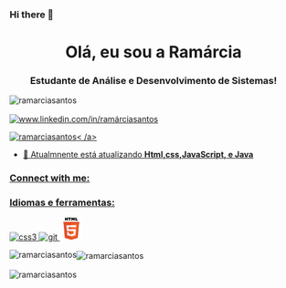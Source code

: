 ### Hi there 👋

<!--
**Ramarcia/Ramarcia** is a ✨ _special_ ✨ repository because its `README.md` (this file) appears on your GitHub profile.

Here are some ideas to get you started:

- 🔭 I’m currently working on ...
- 🌱 I’m currently learning ...
- 👯 I’m looking to collaborate on ...
- 🤔 I’m looking for help with ...
- 💬 Ask me about ...
- 📫 How to reach me: ...
- 😄 Pronouns: ...
- ⚡ Fun fact: ...
-->
<h1 align="center">Olá, eu sou a Ramárcia</h1>
<h3 align="center">Estudante de Análise e Desenvolvimento de Sistemas!</h3>

<p align="left"> <img src ="https://komarev.com/ghpvc/?username=ramarciasantos&label=Profile%20views&color=0e75b6&style=flat" alt="ramarciasantos" /> </p> <a href="https://linkedin.com/in /www.linkedin.com/in/ramárciasantos" target="blank"><img align="center" src="https://raw.githubusercontent.com/rahuldkjain/github-profile-readme-generator/master/src /images/icons/Social/linked-in-alt.svg" alt="www.linkedin.com/in/ramárciasantos" height="30" width="40" /></a>

<p align="left"> <a href="https ://github.com/ryo-ma/github-profile-trophy"><img src="https://github-profile-trophy.vercel.app/?username=ramarciasantos" alt="ramarciasantos" />< /a> </p>

- 🌱 Atualmnente está atualizando **Html,css,JavaScript, e Java**

<h3 align="left">Connect with me:</h3>
<p align="esquerda">

</p>

<h3 align="left">Idiomas e ferramentas:</h3>
<p align="left"> <a href="https://www.w3schools.com/css/" target="_blank" rel="noreferrer"> <img src="https://raw.githubusercontent. com/devicons/devicon/master/icons/css3/css3-original-wordmark.svg" alt="css3" width="40" height="40"/> </a> <a href="https:// git-scm.com/" target="_blank" rel="noreferrer"> <img src="https://www.vectorlogo.zone/logos/git-scm/git-scm-icon.svg" alt=" git" width="40" height="40"/> </a> <a href="https://www.w3.org/html/" target="_blank" rel="noreferrer"> <img src ="https://raw.githubusercontent.com/devicons/devicon/master/icons/html5/html5-original-wordmark.svg" alt="html5" largura="40" height="40"/> </a> </p>

<p><img align="left" src="https://github-readme-stats.vercel.app/api/top-langs?username=ramarciasantos&show_icons=true&locale=en&layout=compact " alt="ramarciasantos" /></p>

<p> <img align="center" src="https://github-readme-stats.vercel.app/api?username=ramarciasantos&show_icons=true&locale=en " alt="ramarciasantos"/></p>

<p><img align="center" src="https://github-readme-streak-stats.herokuapp.com/?user=ramarciasantos&" alt="ramarciasantos" /></p >
